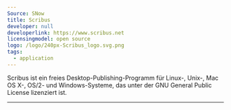 ```yaml
---
Source: SNow
title: Scribus
developer: null
developerlink: https://www.scribus.net
licensingmodel: open source
logo: /logo/240px-Scribus_logo.svg.png
tags:
  - application
---
```


Scribus ist ein freies Desktop-Publishing-Programm für Linux-, Unix-, Mac OS X-, OS/2- und Windows-Systeme, das unter der GNU General Public License lizenziert ist.

---
